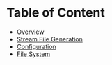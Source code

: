 # Table of Content

- [Overview](overview)
- [Stream File Generation](stream-file)
- [Configuration](configuration)
- [File System](file-system)
